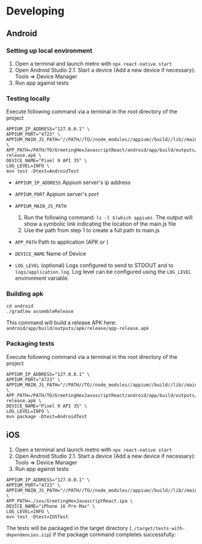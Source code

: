 # Developing

## Android

### Setting up local environment

1. Open a terminal and launch metro with `npx react-native start`
2. Open Android Studio
  2.1. Start a device (Add a new device if necessary): Tools => Device Manager
3. Run app against tests

### Testing locally
Execute following command via a terminal in the root directory of the project
```
APPIUM_IP_ADDRESS="127.0.0.1" \
APPIUM_PORT="4723" \
APPIUM_MAIN_JS_PATH="//PATH//TO//node_modules//appium//build//lib//main.js" \
APP_PATH=/PATH/TO/GreetingHexJavascriptReact/android/app/build/outputs/apk/release/app-release.apk \
DEVICE_NAME="Pixel 9 API 35" \
LOG_LEVEL=INFO \
mvn test -Dtest=AndroidTest
```
* `APPIUM_IP_ADDRESS`
  Appium server's ip address

* `APPIUM_PORT`
  Appium server's port

* `APPIUM_MAIN_JS_PATH`
  1. Run the following command: `ls -l $(which appium)`. The output will show a symbolic link indicating the location of the main.js file
  2. Use the path from step 1 to create a full path to main.js

* `APP_PATH`
  Path to application (APK or )

* `DEVICE_NAME`
  Name of Device

* `LOG_LEVEL` (optional)
  Logs configured to send to STDOUT and to `logs/application.log`. Log level can be configured using the `LOG_LEVEL` environment variable.


### Building apk
```
cd android
./gradlew assembleRelease

```
This command will build a release APK here: `android/app/build/outputs/apk/release/app-release.apk`

### Packaging tests

Execute following command via a terminal in the root directory of the project
```
APPIUM_IP_ADDRESS="127.0.0.1" \
APPIUM_PORT="4723" \
APPIUM_MAIN_JS_PATH="//PATH//TO//node_modules//appium//build//lib//main.js" \
APP_PATH=/PATH/TO/GreetingHexJavascriptReact/android/app/build/outputs/apk/release/app-release.apk \
DEVICE_NAME="Pixel 9 API 35" \
LOG_LEVEL=INFO \
mvn package -Dtest=AndroidTest
```

## iOS

1. Open a terminal and launch metro with `npx react-native start`
2. Open Android Studio
  2.1. Start a device (Add a new device if necessary): Tools => Device Manager
3. Run app against tests
```
APPIUM_IP_ADDRESS="127.0.0.1" \
APPIUM_PORT="4723" \
APPIUM_MAIN_JS_PATH="//PATH//TO//node_modules//appium//build//lib//main.js" \
APP_PATH=./ios/GreetingHexJavascriptReact.ipa \
DEVICE_NAME="iPhone 16 Pro Max" \
LOG_LEVEL=INFO \
mvn test -Dtest=IOSTest

```
The tests will be packaged in the target directory (`./target/tests-with-dependencies.zip`) if the package command completes successfully: 